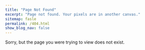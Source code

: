 ```yaml
---
title: "Page Not Found"
excerpt: "Page not found. Your pixels are in another canvas."
sitemap: fasle
permalink: /404.html
show_blog_nav: false
---
```


Sorry, but the page you were trying to view does not exist.
